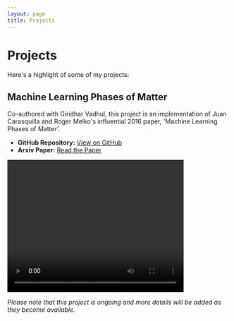 ```yaml
---
layout: page
title: Projects
---
```


# Projects

Here's a highlight of some of my projects:

## Machine Learning Phases of Matter
Co-authored with Giridhar Vadhul, this project is an implementation of Juan Carasquilla and Roger Melko's influential 2016 paper, 'Machine Learning Phases of Matter'.

- **GitHub Repository:** [View on GitHub](https://github.com/santacruzAI/MLPhasesOfMatter)
- **Arxiv Paper:** [Read the Paper](https://arxiv.org/pdf/1605.01735.pdf) 

<video width="400" height="300" controls>
  <source src="ising-simulation.mp4" type="video/mp4">
  Your browser doesn't support the video tag.
</video>


*Please note that this project is ongoing and more details will be added as they become available.*